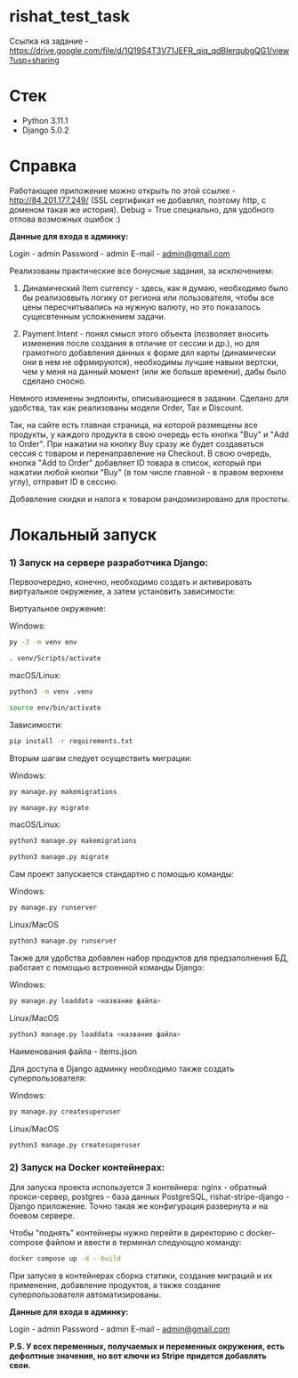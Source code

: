 # rishat_test_task

Cсылка на задание - https://drive.google.com/file/d/1Q19S4T3V71JEFR_qiq_qdBIerqubgQG1/view?usp=sharing

# Стек

- Python 3.11.1
- Django 5.0.2

# Справка

Работающее приложение можно открыть по этой ссылке - http://84.201.177.249/ (SSL сертификат не добавлял, поэтому http, с доменом такая же история). Debug = True специально, для удобного отлова возможных ошибок :)

**Данные для входа в админку:**

Login - admin
Password - admin
E-mail - admin@gmail.com

Реализованы практические все бонусные задания, за исключением:

1) Динамический Item currency - здесь, как я думаю, необходимо было бы реализоввыть логику от региона или пользователя, чтобы все цены пересчитывались на нужную валюту, но это показалось сущесвтенным усложнением задачи.

2) Payment Intent - понял смысл этого объекта (позволяет вносить изменения после создания в отличие от сессии и др.), но для грамотного добавления данных к форме дял карты (динамически они в нем не офрмируются), необходимы лучшие навыки вертски, чем у меня на данный момент (или же больше времени), дабы было сделано сносно.

Немного изменены эндпоинты, описывающиеся в задании. Сделано для удобства, так как реализованы модели Order, Tax и Discount.

Так, на сайте есть главная страница, на которой размещены все продукты, у каждого продукта в свою очередь есть кнопка "Buy" и "Add to Order". При нажатии на кнопку Buy сразу же будет создаваться сессия с товаром и перенаправление на Checkout. В свою очередь, кнопка "Add to Order" добавляет ID товара в список, который при нажатии любой кнопки "Buy" (в том числе главной - в правом верхнем углу), отправит ID в сессию. 

Добавление скидки и налога к товаром рандомизировано для простоты. 

# Локальный запуск

### 1) Запуск на сервере разработчика Django:

Первоочередно, конечно, необходимо создать и активировать виртуальное окружение, а затем установить зависимости:

Виртуальное окружение:

Windows:

```bash
py -3 -m venv env
```

```bash
. venv/Scripts/activate 
```

macOS/Linux:

```bash
python3 -m venv .venv
```

```bash
source env/bin/activate
```

Зависимости:

```bash
pip install -r requirements.txt
```

Вторым шагам следует осуществить миграции:

Windows: 

```bash
py manage.py makemigrations
```

```bash
py manage.py migrate
```

macOS/Linux:

```bash
python3 manage.py makemigrations
```

```bash
python3 manage.py migrate
```

Сам проект запускается стандартно с помощью команды:

Windows:

```bash
py manage.py runserver
```
Linux/MacOS

```bash
python3 manage.py runserver
```

Также для удобства добавлен набор продуктов для предзаполнения БД, работает с помощью встроенной команды Django:

Windows:

```bash
py manage.py loaddata <название файла>
```
Linux/MacOS

```bash
python3 manage.py loaddata <название файла>
```

Наименования файла - items.json

Для доступа в Django админку необходимо также создать суперпользователя:

Windows:

```bash
py manage.py createsuperuser
```
Linux/MacOS

```bash
python3 manage.py createsuperuser
```

### 2) Запуск на Docker контейнерах:

Для запуска проекта используется 3 контейнера: nginx - обратный прокси-сервер, postgres - база данных PostgreSQL, rishat-stripe-django - Django приложение.
Точно такая же конфигурация развернута и на боевом сервере. 

Чтобы "поднять" контейнеры нужно перейти в директорию с docker-compose файлом и ввести в терминал следующую команду:

```bash
docker compose up -d --build
```

При запуске в контейнерах сборка статики, создание миграций и их применение, добавление продуктов, а также создание суперпользователя автоматизированы.

**Данные для входа в админку:**

Login - admin
Password - admin
E-mail - admin@gmail.com

**P.S. У всех переменных, получаемых и переменных окружения, есть дефолтные значения, но вот ключи из Stripe придется добавлять свои.**